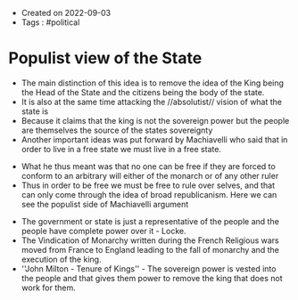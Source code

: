 - Created on 2022-09-03
- Tags : #political 

# Populist view of the State

* The main distinction of this idea is to remove the idea of the King being the Head of the State and the citizens being the body of the state. 
* It is also at the same time attacking the //absolutist// vision of what the state is
* Because it claims that the king is not the sovereign power but the people are themselves the source of the states sovereignty
* Another important ideas was put forward by Machiavelli who said that in order to live in a free state we must live in a free state. 
-  What he thus meant was that no one can be free if they are forced to conform to an arbitrary will either of the monarch or of any other ruler
-  Thus in order to be free we must be free to rule over selves, and that can only come through the idea of broad republicanism. Here we can see the populist side of Machiavelli argument
* The government or state is just a representative of the people and the people have complete power over it - Locke.
* The Vindication of Monarchy written during the French Religious wars moved from France to England leading to the fall of monarchy and the execution of the king.
* ''John Milton - Tenure of Kings'' - The sovereign power is vested into the people and that gives them power to remove the king that does not work for them.
